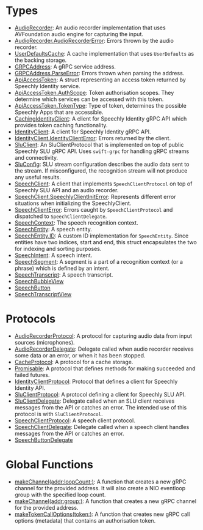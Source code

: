 # Types

  - [AudioRecorder](AudioRecorder):
    An audio recorder implementation that uses AVFoundation audio engine for capturing the input.
  - [AudioRecorder.AudioRecorderError](AudioRecorder_AudioRecorderError):
    Errors thrown by the audio recorder.
  - [UserDefaultsCache](UserDefaultsCache):
    A cache implementation that uses `UserDefaults` as the backing storage.
  - [GRPCAddress](GRPCAddress):
    A gRPC service address.
  - [GRPCAddress.ParseError](GRPCAddress_ParseError):
    Errors thrown when parsing the address.
  - [ApiAccessToken](ApiAccessToken):
    A struct representing an access token returned by Speechly Identity service.
  - [ApiAccessToken.AuthScope](ApiAccessToken_AuthScope):
    Token authorisation scopes.
    They determine which services can be accessed with this token.
  - [ApiAccessToken.TokenType](ApiAccessToken_TokenType):
    Type of token, determines the possible Speechly Apps that are accessible.
  - [CachingIdentityClient](CachingIdentityClient):
    A client for Speechly Identity gRPC API which provides token caching functionality.
  - [IdentityClient](IdentityClient):
    A client for Speechly Identity gRPC API.
  - [IdentityClient.IdentityClientError](IdentityClient_IdentityClientError):
    Errors returned by the client.
  - [SluClient](SluClient):
    An SluClientProtocol that is implemented on top of public Speechly SLU gRPC API.
    Uses `swift-grpc` for handling gRPC streams and connectivity.
  - [SluConfig](SluConfig):
    SLU stream configuration describes the audio data sent to the stream.
    If misconfigured, the recognition stream will not produce any useful results.
  - [SpeechClient](SpeechClient):
    A client that implements `SpeechClientProtocol` on top of Speechly SLU API and an audio recorder.
  - [SpeechClient.SpeechlyClientInitError](SpeechClient_SpeechlyClientInitError):
    Represents different error situations when initializing the SpeechlyClient.
  - [SpeechClientError](SpeechClientError):
    Errors caught by `SpeechClientProtocol` and dispatched to `SpeechClientDelegate`.
  - [SpeechContext](SpeechContext):
    The speech recognition context.
  - [SpeechEntity](SpeechEntity):
    A speech entity.
  - [SpeechEntity.ID](SpeechEntity_ID):
    A custom ID implementation for `SpeechEntity`.
    Since entities have two indices, start and end,
    this struct encapsulates the two for indexing and sorting purposes.
  - [SpeechIntent](SpeechIntent):
    A speech intent.
  - [SpeechSegment](SpeechSegment):
    A segment is a part of a recognition context (or a phrase) which is defined by an intent.
  - [SpeechTranscript](SpeechTranscript):
    A speech transcript.
  - [SpeechBubbleView](SpeechBubbleView)
  - [SpeechButton](SpeechButton)
  - [SpeechTranscriptView](SpeechTranscriptView)

# Protocols

  - [AudioRecorderProtocol](AudioRecorderProtocol):
    A protocol for capturing audio data from input sources (microphones).
  - [AudioRecorderDelegate](AudioRecorderDelegate):
    Delegate called when audio recorder receives some data or an error, or when it has been stopped.
  - [CacheProtocol](CacheProtocol):
    A protocol for a cache storage.
  - [Promisable](Promisable):
    A protocol that defines methods for making succeeded and failed futures.
  - [IdentityClientProtocol](IdentityClientProtocol):
    Protocol that defines a client for Speechly Identity API.
  - [SluClientProtocol](SluClientProtocol):
    A protocol defining a client for Speechly SLU API.
  - [SluClientDelegate](SluClientDelegate):
    Delegate called when an SLU client receives messages from the API or catches an error.
    The intended use of this protocol is with `SluClientProtocol`.
  - [SpeechClientProtocol](SpeechClientProtocol):
    A speech client protocol.
  - [SpeechClientDelegate](SpeechClientDelegate):
    Delegate called when a speech client handles messages from the API or catches an error.
  - [SpeechButtonDelegate](SpeechButtonDelegate)

# Global Functions

  - [makeChannel(addr:​loopCount:​)](makeChannel\(addr:loopCount:\)):
    A function that creates a new gRPC channel for the provided address.
    It will also create a NIO eventloop group with the specified loop count.
  - [makeChannel(addr:​group:​)](makeChannel\(addr:group:\)):
    A function that creates a new gRPC channel for the provided address.
  - [makeTokenCallOptions(token:​)](makeTokenCallOptions\(token:\)):
    A function that creates new gRPC call options (metadata) that contains an authorisation token.

